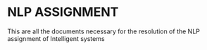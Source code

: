 # NLP ASSIGNMENT
This are all the documents necessary for the resolution of the NLP assignment of Intelligent systems

